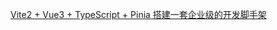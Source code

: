 [Vite2 + Vue3 + TypeScript + Pinia 搭建一套企业级的开发脚手架](https://juejin.cn/post/7036745610954801166#heading-7)